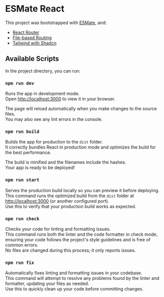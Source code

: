 # ESMate React

This project was bootstrapped with [ESMate](https://github.com/viendinhcom/esmate), and:

- [React Router](https://reactrouter.com)
- [File-based Routing](https://reactrouter.com/how-to/file-route-conventions)
- [Tailwind with Shadcn](https://www.npmjs.com/package/@esmate/shadcn)

## Available Scripts

In the project directory, you can run:

### `npm run dev`

Runs the app in development mode.  
Open [http://localhost:3000](http://localhost:3000) to view it in your browser.

The page will reload automatically when you make changes to the source files.  
You may also see any lint errors in the console.

### `npm run build`

Builds the app for production to the `dist` folder.  
It correctly bundles React in production mode and optimizes the build for the best performance.

The build is minified and the filenames include the hashes.  
Your app is ready to be deployed!

### `npm run start`

Serves the production build locally so you can preview it before deploying.  
This command runs the optimized build from the `dist` folder at [http://localhost:3000](http://localhost:3000) (or
another configured port).  
Use this to verify that your production build works as expected.

### `npm run check`

Checks your code for linting and formatting issues.  
This command runs both the linter and the code formatter in check mode, ensuring your code follows the project's style
guidelines and is free of common errors.  
No files are changed during this process; it only reports issues.

### `npm run fix`

Automatically fixes linting and formatting issues in your codebase.  
This command will attempt to resolve any problems found by the linter and formatter, updating your files as needed.  
Use this to quickly clean up your code before committing changes.
